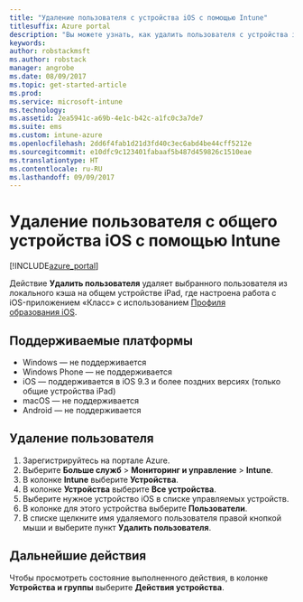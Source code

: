 ```yaml
---
title: "Удаление пользователя с устройства iOS с помощью Intune"
titlesuffix: Azure portal
description: "Вы можете узнать, как удалить пользователя с устройства iOS с помощью Intune."
keywords: 
author: robstackmsft
ms.author: robstack
manager: angrobe
ms.date: 08/09/2017
ms.topic: get-started-article
ms.prod: 
ms.service: microsoft-intune
ms.technology: 
ms.assetid: 2ea5941c-a69b-4e1c-b42c-a1fc0c3a7de7
ms.suite: ems
ms.custom: intune-azure
ms.openlocfilehash: 2dd6f4fab1d21d3fd40c3ec6abd4be44cff5212e
ms.sourcegitcommit: e10dfc9c123401fabaaf5b487d459826c1510eae
ms.translationtype: HT
ms.contentlocale: ru-RU
ms.lasthandoff: 09/09/2017
---
```

# <a name="remove-a-user-from-a-shared-ios-device-with-intune"></a>Удаление пользователя с общего устройства iOS с помощью Intune


[!INCLUDE[azure_portal](./includes/azure_portal.md)]

Действие **Удалить пользователя** удаляет выбранного пользователя из локального кэша на общем устройстве iPad, где настроена работа с iOS-приложением «Класс» с использованием [Профиля образования iOS](education-settings-configure-ios.md). 

## <a name="supported-platforms"></a>Поддерживаемые платформы

- Windows — не поддерживается
- Windows Phone — не поддерживается
- iOS — поддерживается в iOS 9.3 и более поздних версиях (только общие устройства iPad)
- macOS — не поддерживается
- Android — не поддерживается

## <a name="how-to-remove-a-user"></a>Удаление пользователя

1. Зарегистрируйтесь на портале Azure.
2. Выберите **Больше служб** > **Мониторинг и управление** > **Intune**.
3. В колонке **Intune** выберите **Устройства**.
4. В колонке **Устройства** выберите **Все устройства**.
5. Выберите нужное устройство iOS в списке управляемых устройств.
6. В колонке для этого устройства выберите **Пользователи**.
7. В списке щелкните имя удаляемого пользователя правой кнопкой мыши и выберите пункт **Удалить пользователя**.

## <a name="next-steps"></a>Дальнейшие действия

Чтобы просмотреть состояние выполненного действия, в колонке **Устройства и группы** выберите **Действия устройства**.
